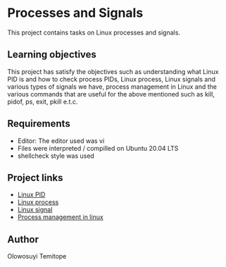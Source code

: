 # Processes and Signals
This project contains tasks on Linux processes and signals.

## Learning objectives
This project has satisfy the objectives such as understanding what Linux PID is and how to check process PIDs, Linux process, Linux signals and various types of signals we have, process management in Linux and the various commands that are useful for the above mentioned such as kill, pidof, ps, exit, pkill e.t.c.

## Requirements
* Editor: The editor used was vi
* Files were interpreted / compilled on Ubuntu 20.04 LTS
* shellcheck style was used

## Project links
* [Linux PID](http://www.linfo.org/pid.html)
* [Linux process](https://www.thegeekstuff.com/2012/03/linux-processes-environment/)
* [Linux signal](https://www.educative.io/answers/what-are-linux-signals)
* [Process management in linux](https://www.digitalocean.com/community/tutorials/process-management-in-linux)

## Author
Olowosuyi Temitope
